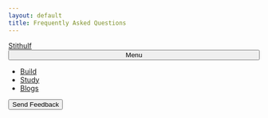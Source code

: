 ```yaml
---
layout: default
title: Frequently Asked Questions
---
```


<html>
<head>
    <meta charset="utf-8" />
    <meta name="viewport" content="width=device-width, initial-scale=1, shrink-to-fit=no" />
    <meta name="description" content="" />
    <meta name="author" content="" />
    <title>Frequently Asked Questions</title>
    <link rel="icon" type="image/x-icon" href="assets/favicon.ico" />
    <!-- Bootstrap icons-->
    <link href="https://cdn.jsdelivr.net/npm/bootstrap-icons@1.5.0/font/bootstrap-icons.css" rel="stylesheet" />
    <!-- Google fonts-->
    <link rel="preconnect" href="https://fonts.gstatic.com" />
    <link href="https://fonts.googleapis.com/css2?family=Newsreader:ital,wght@0,600;1,600&amp;display=swap" rel="stylesheet" />
    <link href="https://fonts.googleapis.com/css2?family=Mulish:ital,wght@0,300;0,500;0,600;0,700;1,300;1,500;1,600;1,700&amp;display=swap" rel="stylesheet" />
    <link href="https://fonts.googleapis.com/css2?family=Kanit:ital,wght@0,400;1,400&amp;display=swap" rel="stylesheet" />
    <!-- Core theme CSS (includes Bootstrap)-->
    <link href="css/styles.css" rel="stylesheet" />
    </head>
    <nav class="navbar navbar-expand-lg navbar-light fixed-top shadow-sm" id="mainNav">
        <div class="container px-5">
            <a class="navbar-brand fw-bold" href="https://stithulf.com/">Stithulf</a>
            <button class="navbar-toggler" type="button" data-bs-toggle="collapse" data-bs-target="#navbarResponsive" aria-controls="navbarResponsive" aria-expanded="false" aria-label="Toggle navigation">
                Menu
                <i class="bi-list"></i>
            </button>
            <div class="collapse navbar-collapse" id="navbarResponsive">
                <ul class="navbar-nav ms-auto me-4 my-3 my-lg-0">
                    <li class="nav-item"><a class="nav-link me-lg-3" a href="build" target="_blank">Build</a></li>
                    <li class="nav-item"><a class="nav-link me-lg-3" a href="study" target="_blank">Study</a></li>
                    <li class="nav-item"><a class="nav-link me-lg-3" href="blog" target="_blank">Blogs</a></li>
                </ul>
                <button class="btn btn-primary rounded-pill px-3 mb-2 mb-lg-0" data-bs-toggle="modal" data-bs-target="#feedbackModal">
                    <span class="d-flex align-items-center">
                        <i class="bi-chat-text-fill me-2"></i>
                        <span class="small">Send Feedback</span>
                    </span>
                </button>
            </div>
        </div>
    </nav>

    <p>&nbsp;&nbsp;&nbsp;&nbsp;&nbsp;</p>
    <p>&nbsp;&nbsp;&nbsp;&nbsp;&nbsp;</p>
    <p>&nbsp;&nbsp;&nbsp;&nbsp;&nbsp;</p>
    <p><strong><center>Frequently Asked Questions</center></strong></p>
    <p>&nbsp;&nbsp;&nbsp;&nbsp;&nbsp;</p>
    <p><center>Due to smaller community, We don't get any questions asked frequently. Please feel free to <a href="mailto:vedantdighe101@gmail.com">mail us</a> or <a href="https://twitter.com/StithulfCoin">tweet us</a> for any questions you have.</center></p>

    <p>&nbsp;&nbsp;&nbsp;&nbsp;&nbsp;</p>
    
    <!-- Mashead header-->
    <header class="masthead">
        <div class="container px-5">
            <div class="row gx-5 align-items-center">
                <class="col-lg-6">
                </class=></class></div></div></header>
<!-- Include Font Awesome Stylesheet in Header -->
<link href="//maxcdn.bootstrapcdn.com/font-awesome/4.1.0/css/font-awesome.min.css" rel="stylesheet">
<!-- // -->
<style>
    footer {
        width: 100%;
    }
    html, body {
    height: 100%;
    }
    .container {
    min-height: 100%;
    display: flex;
    flex-direction: column;
    }
    .main-content {
    flex: 1;
    }
    footer {
    width: 100%;
    }
</style>
<!-- Footer-->
<iframe src="footer.html" id="footer-iframe" width="100%" height="200" frameborder="0" scrolling="no"></iframe>

</body>
</html>
